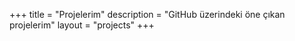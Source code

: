 +++
title = "Projelerim"
description = "GitHub üzerindeki öne çıkan projelerim"
layout = "projects"
+++ 